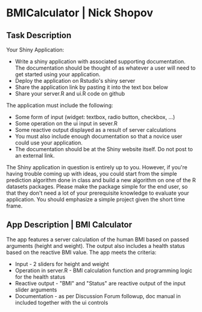BMICalculator | Nick Shopov
=============

## Task Description

Your Shiny Application:
* Write a shiny application with associated supporting documentation. 
    The documentation should be thought of as whatever a user will need to get started using your application.
* Deploy the application on Rstudio's shiny server
* Share the application link by pasting it into the text box below
* Share your server.R and ui.R code on github

The application must include the following:
* Some form of input (widget: textbox, radio button, checkbox, ...)
* Some operation on the ui input in sever.R
* Some reactive output displayed as a result of server calculations
* You must also include enough documentation so that a novice user could use your application.
* The documentation should be at the Shiny website itself. Do not post to an external link.

The Shiny application in question is entirely up to you. However, if you're having trouble coming up with ideas, 
you could start from the simple prediction algorithm done in class and build a new algorithm on one of the R datasets 
packages. Please make the package simple for the end user, so that they don't need a lot of your prerequisite 
knowledge to evaluate your application. You should emphasize a simple project given the short time frame.  

## App Description | BMI Calculator

The app features a server calculation of the human BMI based on passed arguments (height and weight). The output also includes a health status based on the reactive BMI value. The app meets the criteria:
* Input - 2 sliders for height and weight
* Operation in server.R - BMI calculation function and programming logic for the health status
* Reactive output - "BMI" and "Status" are reactive output of the input slider arguments
* Documentation - as per Discussion Forum followup, doc manual in included together with the ui controls 
